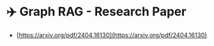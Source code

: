 # ✈️ Graph RAG - Research Paper

* [https://arxiv.org/pdf/2404.16130](https://arxiv.org/pdf/2404.16130)

